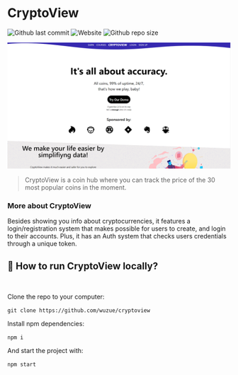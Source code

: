 # CryptoView

![Github last commit](https://img.shields.io/github/last-commit/wuzue/cryptoview)
![Website](https://img.shields.io/website?url=https%3A%2F%2Fcryptoview.vercel.app)
![Github repo size](https://img.shields.io/github/repo-size/wuzue/cryptoview)

<img src='./src/assets/img/crypto1.png' alt='project image'>

> CryptoView is a coin hub where you can track the price of the 30 most popular coins in the moment.

### More about CryptoView

Besides showing you info about cryptocurrencies, it features a login/registration system that makes possible for users to create, and login to their accounts.
Plus, it has an Auth system that checks users credentials through a unique token.

## 🚀 How to run CryptoView locally?
<br>

Clone the repo to your computer:
```
git clone https://github.com/wuzue/cryptoview
```

Install npm dependencies:
```
npm i
```

And start the project with: 

```
npm start
```